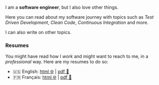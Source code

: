 I am a **software engineer**, but I also love other things.

Here you can read about my software journey with topics such as _Test Driven
Development_, _Clean Code_, _Continuous Integration_ and more.

I can also write on other topics.

### <a name="#resumes"></a> Resumes

You might have read how I _work_ and might want to reach to me, in a
_professional_ way. Here are my resumes to do so:

- 🇺🇸 English:
  [html 🌐](https://kinfoo.fr/data/kevin_kin-foo_en.html) |
  [pdf 🔖](https://kinfoo.fr/data/kevin_kin-foo_en.pdf)
- 🇫🇷 Français:
  [html 🌐](https://kinfoo.fr/data/kevin_kin-foo_fr.html) |
  [pdf 🔖](https://kinfoo.fr/data/kevin_kin-foo_fr.pdf)
